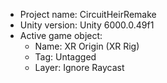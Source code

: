 <!-- UNITY CODE ASSIST INSTRUCTIONS START -->
- Project name: CircuitHeirRemake
- Unity version: Unity 6000.0.49f1
- Active game object:
  - Name: XR Origin (XR Rig)
  - Tag: Untagged
  - Layer: Ignore Raycast
<!-- UNITY CODE ASSIST INSTRUCTIONS END -->